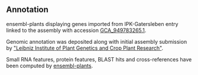 **Annotation**
----------

ensembl-plants displaying genes imported from IPK-Gatersleben entry linked to the assembly with accession [GCA\_949783265.1](http://www.ebi.ac.uk/ena/data/view/GCA_949783265.1).

Genomic annotation was deposited along with initial assembly submission by ["Leibniz Institute of Plant Genetics and Crop Plant Research"](https://www.ipk-gatersleben.de/en/).

Small RNA features, protein features, BLAST hits and cross-references have been
computed by [ensembl-plants](https://plants.ensembl.org/info/genome/annotation/index.html).
